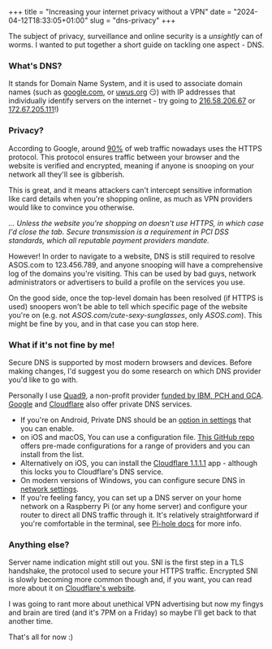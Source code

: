 +++
title = "Increasing your internet privacy without a VPN"
date = "2024-04-12T18:33:05+01:00"
slug = "dns-privacy"
+++

The subject of privacy, surveillance and online security is a *unsightly* can of worms. I wanted to put together a short guide on tackling one aspect - DNS. 

### What's DNS?

It stands for Domain Name System, and it is used to associate domain names (such as [google.com](https://google.com), or [uwus.org](https://uwus.org) 😏) with IP addresses that individually identify servers on the internet - try going to [216.58.206.67](http://216.58.206.67) or [172.67.205.111](http://172.67.205.111)!)

### Privacy?

According to Google, around [90%](https://9to5google.com/2023/08/16/chrome-https-first-mode/) of web traffic nowadays uses the HTTPS protocol. This protocol ensures traffic between your browser and the website is verified and encrypted, meaning if anyone is snooping on your network all they'll see is gibberish. 

This is great, and it means attackers can't intercept sensitive information like card details when you're shopping online, as much as VPN providers would like to convince you otherwise.

*... Unless the website you're shopping on doesn't use HTTPS, in which case I'd close the tab. Secure transmission is a requirement in PCI DSS standards, which all reputable payment providers mandate.*

However! In order to navigate to a website, DNS is still required to resolve ASOS.com to 123.456.789, and anyone snooping will have a comprehensive log of the domains you're visiting. This can be used by bad guys, network administrators or advertisers to build a profile on the services you use.

On the good side, once the top-level domain has been resolved (if HTTPS is used) snoopers won't be able to tell which specific page of the website you're on (e.g. not *ASOS.com/cute-sexy-sunglasses*, only *ASOS.com*). This might be fine by you, and in that case you can stop here.

### What if it's not fine by me!

Secure DNS is supported by most modern browsers and devices. Before making changes, I'd suggest you do some research on which DNS provider you'd like to go with. 

Personally I use [Quad9](https://www.quad9.net/), a non-profit provider [funded by IBM, PCH and GCA](https://www.quad9.net/news/blog/quad9-and-your-data/).
[Google](https://developers.google.com/speed/public-dns/docs/using) and [Cloudflare](https://one.one.one.one/) also offer private DNS services.

- If you're on Android, Private DNS should be an [option in settings](https://www.zdnet.com/article/how-to-turn-on-private-dns-mode-on-android-and-why-you-should/) that you can enable.
- on iOS and macOS, You can use a configuration file. [This GitHub repo](https://github.com/paulmillr/encrypted-dns) offers pre-made configurations for a range of providers and you can install from the list.
- Alternatively on iOS, you can install the [Cloudflare 1.1.1.1](https://one.one.one.one/) app - although this locks you to Cloudflare's DNS service.
- On modern versions of Windows, you can configure secure DNS in [network settings](https://learn.microsoft.com/en-us/windows-server/networking/dns/doh-client-support).
- If you're feeling fancy, you can set up a DNS server on your home network on a Raspberry Pi (or any home server) and configure your router to direct all DNS traffic through it. It's relatively straightforward if you're comfortable in the terminal, see [Pi-hole docs](https://docs.pi-hole.net/guides/dns/cloudflared/) for more info.

### Anything else?

Server name indication might still out you. SNI is the first step in a TLS handshake, the protocol used to secure your HTTPS traffic. Encrypted SNI is slowly becoming more common though and, if you want, you can read more about it on [Cloudflare's website](https://www.cloudflare.com/en-gb/learning/ssl/what-is-encrypted-sni/).

I was going to rant more about unethical VPN advertising but now my fingys and brain are tired (and it's 7PM on a Friday) so maybe I'll get back to that another time.

That's all for now :)
